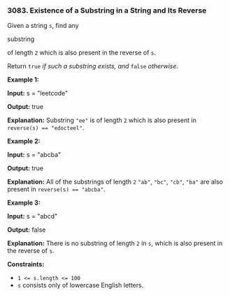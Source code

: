 ### 3083\. Existence of a Substring in a String and Its Reverse

Given a string `s`, find any

substring

of length `2` which is also present in the reverse of `s`.

Return `true` _if such a substring exists, and_ `false` _otherwise._

**Example 1:**

**Input:** s = "leetcode"

**Output:** true

**Explanation:** Substring `"ee"` is of length `2` which is also present in `reverse(s) == "edocteel"`.

**Example 2:**

**Input:** s = "abcba"

**Output:** true

**Explanation:** All of the substrings of length `2` `"ab"`, `"bc"`, `"cb"`, `"ba"` are also present in `reverse(s) == "abcba"`.

**Example 3:**

**Input:** s = "abcd"

**Output:** false

**Explanation:** There is no substring of length `2` in `s`, which is also present in the reverse of `s`.

**Constraints:**

*   `1 <= s.length <= 100`
*   `s` consists only of lowercase English letters.
